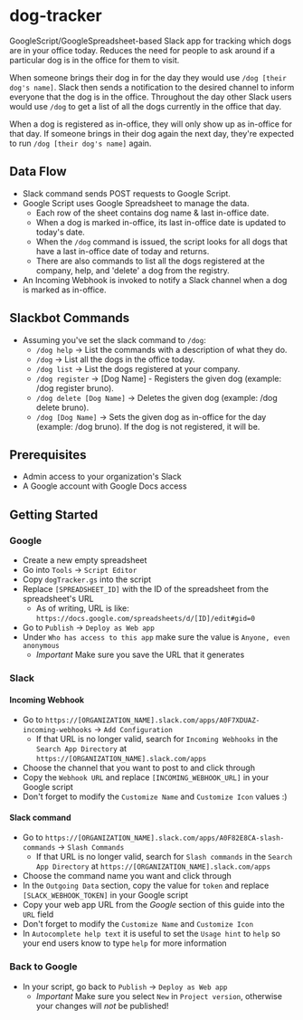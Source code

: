 # dog-tracker
GoogleScript/GoogleSpreadsheet-based Slack app for tracking which dogs are in your office today.
Reduces the need for people to ask around if a particular dog is in the office for them to visit.

When someone brings their dog in for the day they would use `/dog [their dog's name]`.
Slack then sends a notification to the desired channel to inform everyone that the dog is in the office.
Throughout the day other Slack users would use `/dog` to get a list of all the dogs currently in the office that day.

When a dog is registered as in-office, they will only show up as in-office for that day. If someone brings in their
dog again the next day, they're expected to run `/dog [their dog's name]` again.

## Data Flow
- Slack command sends POST requests to Google Script.
- Google Script uses Google Spreadsheet to manage the data.
  - Each row of the sheet contains dog name & last in-office date.
  - When a dog is marked in-office, its last in-office date is updated to today's date.
  - When the `/dog` command is issued, the script looks for all dogs that have a last in-office date of today and returns.
  - There are also commands to list all the dogs registered at the company, help, and 'delete' a dog from the registry.
- An Incoming Webhook is invoked to notify a Slack channel when a dog is marked as in-office.

## Slackbot Commands
- Assuming you've set the slack command to `/dog`:
  - `/dog help` -> List the commands with a description of what they do.
  - `/dog` -> List all the dogs in the office today.
  - `/dog list` -> List the dogs registered at your company.
  - `/dog register` -> [Dog Name] - Registers the given dog (example: /dog register bruno).
  - `/dog delete [Dog Name]` -> Deletes the given dog (example: /dog delete bruno).
  - `/dog [Dog Name]` -> Sets the given dog as in-office for the day (example: /dog bruno). If the dog is not registered, it will be.

## Prerequisites
- Admin access to your organization's Slack
- A Google account with Google Docs access

## Getting Started

### Google
- Create a new empty spreadsheet
- Go into `Tools` -> `Script Editor`
- Copy `dogTracker.gs` into the script
- Replace `[SPREADSHEET_ID]` with the ID of the spreadsheet from the spreadsheet's URL
  - As of writing, URL is like: `https://docs.google.com/spreadsheets/d/[ID]/edit#gid=0`
- Go to `Publish` -> `Deploy as Web app`
- Under `Who has access to this app` make sure the value is `Anyone, even anonymous`
  - *Important* Make sure you save the URL that it generates

### Slack

#### Incoming Webhook
- Go to `https://[ORGANIZATION_NAME].slack.com/apps/A0F7XDUAZ-incoming-webhooks` -> `Add Configuration`
  - If that URL is no longer valid, search for `Incoming Webhooks` in the `Search App Directory` at `https://[ORGANIZATION_NAME].slack.com/apps`
- Choose the channel that you want to post to and click through
- Copy the `Webhook URL` and replace `[INCOMING_WEBHOOK_URL]` in your Google script
- Don't forget to modify the `Customize Name` and `Customize Icon` values :)

#### Slack command
- Go to `https://[ORGANIZATION_NAME].slack.com/apps/A0F82E8CA-slash-commands` -> `Slash Commands`
  - If that URL is no longer valid, search for `Slash commands` in the `Search App Directory` at `https://[ORGANIZATION_NAME].slack.com/apps`
- Choose the command name you want and click through
- In the `Outgoing Data` section, copy the value for `token` and replace `[SLACK_WEBHOOK_TOKEN]` in your Google script
- Copy your web app URL from the *Google* section of this guide into the `URL` field
- Don't forget to modify the `Customize Name` and `Customize Icon`
- In `Autocomplete help text` it is useful to set the `Usage hint` to `help` so your end users know to type `help` for more information

### Back to Google
- In your script, go back to `Publish` -> `Deploy as Web app`
  - *Important* Make sure you select `New` in `Project version`, otherwise your changes will *not* be published!
